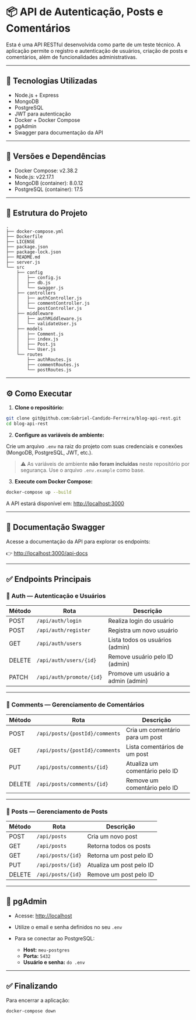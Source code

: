# 📦 API de Autenticação, Posts e Comentários

Esta é uma API RESTful desenvolvida como parte de um teste técnico. A aplicação permite o registro e autenticação de usuários, criação de posts e comentários, além de funcionalidades administrativas.

---

## 🚀 Tecnologias Utilizadas

- Node.js + Express  
- MongoDB  
- PostgreSQL  
- JWT para autenticação  
- Docker + Docker Compose  
- pgAdmin  
- Swagger para documentação da API

---

## 🔧 Versões e Dependências

- Docker Compose: v2.38.2  
- Node.js: v22.17.1  
- MongoDB (container): 8.0.12  
- PostgreSQL (container): 17.5  

---

## 📁 Estrutura do Projeto

```plaintext
.
├── docker-compose.yml
├── Dockerfile
├── LICENSE
├── package.json
├── package-lock.json
├── README.md
├── server.js
└── src
    ├── config
    │   ├── config.js
    │   ├── db.js
    │   └── swagger.js
    ├── controllers
    │   ├── authController.js
    │   ├── commentController.js
    │   └── postController.js
    ├── middleware
    │   ├── authMiddleware.js
    │   └── validateUser.js
    ├── models
    │   ├── Comment.js
    │   ├── index.js
    │   ├── Post.js
    │   └── User.js
    └── routes
        ├── authRoutes.js
        ├── commentRoutes.js
        └── postRoutes.js
```

---

## ⚙️ Como Executar

1. **Clone o repositório:**

```bash
git clone git@github.com:Gabriel-Candido-Ferreira/blog-api-rest.git
cd blog-api-rest
````

2. **Configure as variáveis de ambiente:**

Crie um arquivo `.env` na raiz do projeto com suas credenciais e conexões (MongoDB, PostgreSQL, JWT, etc.).

> ⚠️ As variáveis de ambiente **não foram incluídas** neste repositório por segurança. Use o arquivo `.env.example` como base.

3. **Execute com Docker Compose:**

```bash
docker-compose up --build
```

A API estará disponível em: [http://localhost:3000](http://localhost:3000)

---

## 📄 Documentação Swagger

Acesse a documentação da API para explorar os endpoints:

👉 [http://localhost:3000/api-docs](http://localhost:3000/api-docs)

---

## ✅ Endpoints Principais

### 🔐 Auth — Autenticação e Usuários

| Método | Rota                     | Descrição                          |
| ------ | ------------------------ | ---------------------------------- |
| POST   | `/api/auth/login`        | Realiza login do usuário           |
| POST   | `/api/auth/register`     | Registra um novo usuário           |
| GET    | `/api/auth/users`        | Lista todos os usuários (admin)    |
| DELETE | `/api/auth/users/{id}`   | Remove usuário pelo ID (admin)     |
| PATCH  | `/api/auth/promote/{id}` | Promove um usuário a admin (admin) |

---

### 💬 Comments — Gerenciamento de Comentários

| Método | Rota                           | Descrição                       |
| ------ | ------------------------------ | ------------------------------- |
| POST   | `/api/posts/{postId}/comments` | Cria um comentário para um post |
| GET    | `/api/posts/{postId}/comments` | Lista comentários de um post    |
| PUT    | `/api/posts/comments/{id}`     | Atualiza um comentário pelo ID  |
| DELETE | `/api/posts/comments/{id}`     | Remove um comentário pelo ID    |

---

### 📝 Posts — Gerenciamento de Posts

| Método | Rota              | Descrição                |
| ------ | ----------------- | ------------------------ |
| POST   | `/api/posts`      | Cria um novo post        |
| GET    | `/api/posts`      | Retorna todos os posts   |
| GET    | `/api/posts/{id}` | Retorna um post pelo ID  |
| PUT    | `/api/posts/{id}` | Atualiza um post pelo ID |
| DELETE | `/api/posts/{id}` | Remove um post pelo ID   |

---

## 🧰 pgAdmin

* Acesse: [http://localhost](http://localhost)
* Utilize o email e senha definidos no seu `.env`
* Para se conectar ao PostgreSQL:

  * **Host:** `meu-postgres`
  * **Porta:** `5432`
  * **Usuário e senha:**  `do .env`

---

## ✅ Finalizando

Para encerrar a aplicação:

```bash
docker-compose down
```
